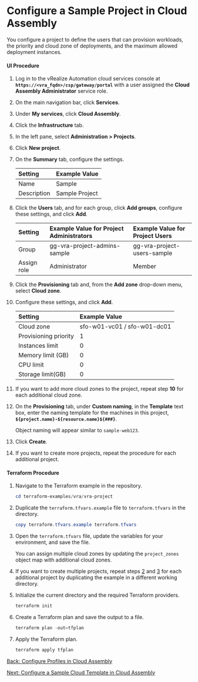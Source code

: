 # Configure a Sample Project in Cloud Assembly

You configure a project to define the users that can provision workloads, the priority and cloud zone of deployments, and the maximum allowed deployment instances.

#### UI Procedure

1. Log in to the vRealize Automation cloud services console at **`https://<vra_fqdn>/csp/gateway/portal`** with a user assigned the **Cloud Assembly Administrator** service role.

2. On the main navigation bar, click **Services**.

3. Under **My services**, click **Cloud Assembly**.

4. Click the **Infrastructure** tab.

5. In the left pane, select **Administration > Projects**.

6. Click **New project**.

7. On the **Summary** tab, configure the settings.

    | Setting       | Example Value     |
    | :-            | :-                |
    | Name          | Sample            |
    | Description   | Sample Project    |

8. Click the **Users** tab, and for each group, click **Add groups**, configure these settings, and click **Add**.

    | Setting       | Example Value for Project Administrators  | Example Value for Project Users   |
    | :-            | :-                                        | :-                                |
    | Group         | gg-vra-project-admins-sample              | gg-vra-project-users-sample       |
    | Assign role   | Administrator                             | Member                            |

9. Click the **Provisioning** tab and, from the **Add zone** drop-down menu, select **Cloud zone**.

10. Configure these settings, and click **Add**.

    | Setting               | Example Value                 |
    | :-                    | :-                            |
    | Cloud zone            | sfo-w01-vc01 / sfo-w01-dc01   |
    | Provisioning priority | 1                             |
    | Instances limit       | 0                             |
    | Memory limit (GB)     | 0                             |
    | CPU limit             | 0                             |
    | Storage limit(GB)     | 0                             |

11. If you want to add more cloud zones to the project, repeat step **10** for each additional cloud zone.

12. On the **Provisioning** tab, under **Custom naming**, in the **Template** text box, enter the naming template for the machines in this project, **`${project.name}-${resource.name}${###}`**.

    Object naming will appear similar to `sample-web123`.

13. Click **Create**.

14. If you want to create more projects, repeat the procedure for each additional project.

#### Terraform Procedure

1. Navigate to the Terraform example in the repository.

    ```powershell
    cd terraform-examples/vra/vra-project
    ```

2. Duplicate the `terraform.tfvars.example` file to `terraform.tfvars` in the directory.

    ```powershell
    copy terraform.tfvars.example terraform.tfvars
    ```

3. Open the `terraform.tfvars` file, update the variables for your environment, and save the file.

    You can assign multiple cloud zones by updating the `project_zones` object map with additional cloud zones.

4. If you want to create multiple projects, repeat steps [2]() and [3]() for each additional project by duplicating the example in a different working directory.

5. Initialize the current directory and the required Terraform providers.

    ```powershell
    terraform init
    ```

6. Create a Terraform plan and save the output to a file.

    ```powershell
    terraform plan -out=tfplan
    ```

7. Apply the Terraform plan.

    ```powershell
    terraform apply tfplan
    ```

[Back: Configure Profiles in Cloud Assembly](4-configure-profiles.md)

[Next: Configure a Sample Cloud Template in Cloud Assembly](6-configure-cloud-template.md)
